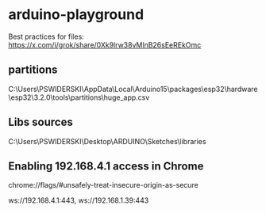 # arduino-playground


Best practices for files:
https://x.com/i/grok/share/0Xk9lrw38vMlnB26sEeREkOmc


## partitions

C:\Users\PSWIDERSKI\AppData\Local\Arduino15\packages\esp32\hardware\esp32\3.2.0\tools\partitions\huge_app.csv

## Libs sources

C:\Users\PSWIDERSKI\Desktop\ARDUINO\Sketches\libraries


## Enabling 192.168.4.1 access in Chrome

chrome://flags/#unsafely-treat-insecure-origin-as-secure

ws://192.168.4.1:443, ws://192.168.1.39:443
